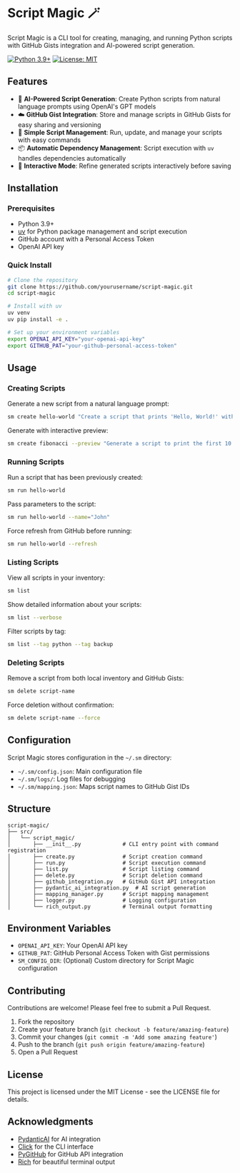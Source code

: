 # Script Magic 🪄

Script Magic is a CLI tool for creating, managing, and running Python scripts with GitHub Gists integration and AI-powered script generation.

[![Python 3.9+](https://img.shields.io/badge/python-3.9+-blue.svg)](https://www.python.org/downloads/)
[![License: MIT](https://img.shields.io/badge/License-MIT-yellow.svg)](https://opensource.org/licenses/MIT)

## Features

- 🤖 **AI-Powered Script Generation**: Create Python scripts from natural language prompts using OpenAI's GPT models
- ☁️ **GitHub Gist Integration**: Store and manage scripts in GitHub Gists for easy sharing and versioning
- 🔄 **Simple Script Management**: Run, update, and manage your scripts with easy commands
- 📦 **Automatic Dependency Management**: Script execution with `uv` handles dependencies automatically
- 🚀 **Interactive Mode**: Refine generated scripts interactively before saving

## Installation

### Prerequisites

- Python 3.9+
- [uv](https://github.com/astral-sh/uv) for Python package management and script execution
- GitHub account with a Personal Access Token
- OpenAI API key

### Quick Install

```bash
# Clone the repository
git clone https://github.com/yourusername/script-magic.git
cd script-magic

# Install with uv
uv venv
uv pip install -e .

# Set up your environment variables
export OPENAI_API_KEY="your-openai-api-key"
export GITHUB_PAT="your-github-personal-access-token"
```

## Usage

### Creating Scripts

Generate a new script from a natural language prompt:

```bash
sm create hello-world "Create a script that prints 'Hello, World!' with timestamp"
```

Generate with interactive preview:

```bash
sm create fibonacci --preview "Generate a script to print the first 10 Fibonacci numbers"
```

### Running Scripts

Run a script that has been previously created:

```bash
sm run hello-world
```

Pass parameters to the script:

```bash
sm run hello-world --name="John"
```

Force refresh from GitHub before running:

```bash
sm run hello-world --refresh
```

### Listing Scripts

View all scripts in your inventory:

```bash
sm list
```

Show detailed information about your scripts:

```bash
sm list --verbose
```

Filter scripts by tag:

```bash
sm list --tag python --tag backup
```

### Deleting Scripts

Remove a script from both local inventory and GitHub Gists:

```bash
sm delete script-name
```

Force deletion without confirmation:

```bash
sm delete script-name --force
```

## Configuration

Script Magic stores configuration in the `~/.sm` directory:

- `~/.sm/config.json`: Main configuration file
- `~/.sm/logs/`: Log files for debugging
- `~/.sm/mapping.json`: Maps script names to GitHub Gist IDs

## Structure

```
script-magic/
├── src/
│   └── script_magic/
│       ├── __init__.py             # CLI entry point with command registration
│       ├── create.py               # Script creation command
│       ├── run.py                  # Script execution command
│       ├── list.py                 # Script listing command
│       ├── delete.py               # Script deletion command
│       ├── github_integration.py   # GitHub Gist API integration
│       ├── pydantic_ai_integration.py  # AI script generation
│       ├── mapping_manager.py      # Script mapping management
│       ├── logger.py               # Logging configuration
│       └── rich_output.py          # Terminal output formatting
```

## Environment Variables

- `OPENAI_API_KEY`: Your OpenAI API key
- `GITHUB_PAT`: GitHub Personal Access Token with Gist permissions
- `SM_CONFIG_DIR`: (Optional) Custom directory for Script Magic configuration

## Contributing

Contributions are welcome! Please feel free to submit a Pull Request.

1. Fork the repository
2. Create your feature branch (`git checkout -b feature/amazing-feature`)
3. Commit your changes (`git commit -m 'Add some amazing feature'`)
4. Push to the branch (`git push origin feature/amazing-feature`)
5. Open a Pull Request

## License

This project is licensed under the MIT License - see the LICENSE file for details.

## Acknowledgments

- [PydanticAI](https://ai.pydantic.dev/) for AI integration
- [Click](https://click.palletsprojects.com/) for the CLI interface
- [PyGitHub](https://github.com/PyGithub/PyGithub) for GitHub API integration
- [Rich](https://github.com/Textualize/rich) for beautiful terminal output
